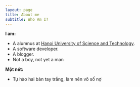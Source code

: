 ```yaml
---
layout: page
title: About me
subtitle: Who Am I?
---
```


**I am:**

- A alumnus at [Hanoi University of Science and Technology](http://hust.edu.vn/).
- A software developer.
- A blogger.
- Not a boy, not yet a man

**Một nét:**

- Tự hào hai bàn tay trắng, làm nên vô số nợ
